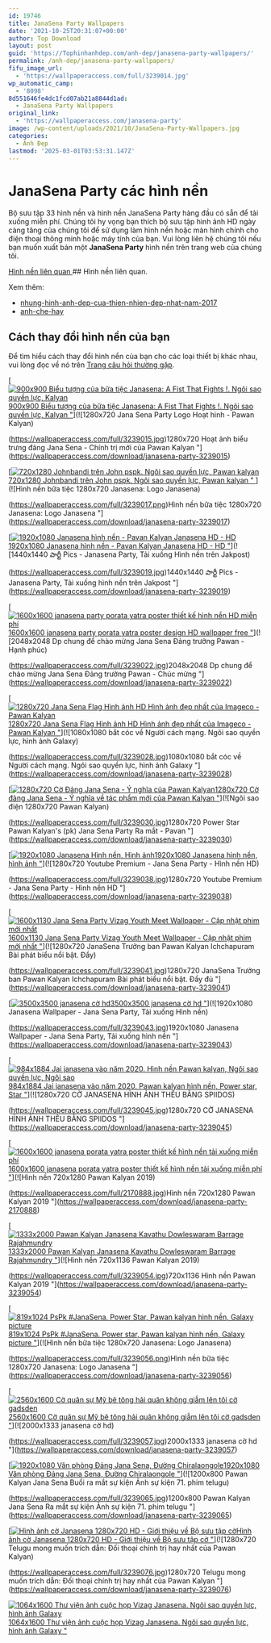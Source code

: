 ```yaml
---
id: 19746
title: JanaSena Party Wallpapers
date: '2021-10-25T20:31:07+00:00'
author: Top Download
layout: post
guid: 'https://Tophinhanhdep.com/anh-dep/janasena-party-wallpapers/'
permalink: /anh-dep/janasena-party-wallpapers/
fifu_image_url:
  - 'https://wallpaperaccess.com/full/3239014.jpg'
wp_automatic_camp:
  - '8098'
8d551646fe4dc1fcd07ab21a8844d1ad:
  - JanaSena Party Wallpapers
original_link:
  - 'https://wallpaperaccess.com/janasena-party'
image: /wp-content/uploads/2021/10/JanaSena-Party-Wallpapers.jpg
categories:
  - Ảnh Đẹp
lastmod: '2025-03-01T03:53:31.147Z'
---
```

# JanaSena Party các hình nền

Bộ sưu tập 33 hình nền và hình nền JanaSena Party hàng đầu có sẵn để tải xuống miễn phí. Chúng tôi hy vọng bạn thích bộ sưu tập hình ảnh HD ngày càng tăng của chúng tôi để sử dụng làm hình nền hoặc màn hình chính cho điện thoại thông minh hoặc máy tính của bạn. Vui lòng liên hệ chúng tôi nếu bạn muốn xuất bản một **JanaSena Party** hình nền trên trang web của chúng tôi.

[Hình nền liên quan ](#related) ## Hình nền liên quan.

   
 Xem thêm:

   
- [nhung-hinh-anh-dep-cua-thien-nhien-dep-nhat-nam-2017](https://tophinhanhdep.com/anh-avatar/nhung-hinh-anh-dep-cua-thien-nhien-dep-nhat-nam-2017/)
- [anh-che-hay](https://tophinhanhdep.com/anh-che/anh-che-hay/)

## Cách thay đổi hình nền của bạn

Để tìm hiểu cách thay đổi hình nền của bạn cho các loại thiết bị khác nhau, vui lòng đọc về nó trên [Trang câu hỏi thường gặp](https://tophinhanhdep.com/faq/).

  
[[![900x900 Biểu tượng của bữa tiệc Janasena: A Fist That Fights !.  Ngôi sao quyền lực, Kalyan](https://wallpaperaccess.com/full/3239014.jpg)900x900 Biểu tượng của bữa tiệc Janasena: A Fist That Fights !. Ngôi sao quyền lực, Kalyan "](https://wallpaperaccess.com/download/janasena-party-3239014)](![1280x720 Jana Sena Party Logo Hoạt hình - Pawan Kalyan)

(https://wallpaperaccess.com/full/3239015.jpg)1280x720 Hoạt ảnh biểu trưng đảng Jana Sena - Chính trị mới của Pawan Kalyan "](https://wallpaperaccess.com/download/janasena-party-3239015)

[[![720x1280 Johnbandi trên John pspk.  Ngôi sao quyền lực, Pawan kalyan](https://wallpaperaccess.com/full/3239016.jpg)720x1280 Johnbandi trên John pspk. Ngôi sao quyền lực, Pawan kalyan " ](https://wallpaperaccess.com/download/janasena-party-3239016)](![Hình nền bữa tiệc 1280x720 Janasena: Logo Janasena)

(https://wallpaperaccess.com/full/3239017.png)Hình nền bữa tiệc 1280x720 Janasena: Logo Janasena "](https://wallpaperaccess.com/download/janasena-party-3239017)

[[![1920x1080 Janasena hình nền - Pavan Kalyan Janasena HD - HD](https://wallpaperaccess.com/full/3239018.jpg)1920x1080 Janasena hình nền - Pavan Kalyan Janasena HD - HD "](https://wallpaperaccess.com/download/janasena-party-3239018)](![1440x1440 పార్టీ Pics - Janasena Party, Tải xuống Hình nền trên Jakpost)

(https://wallpaperaccess.com/full/3239019.jpg)1440x1440 పార్టీ Pics - Janasena Party, Tải xuống hình nền trên Jakpost "](https://wallpaperaccess.com/download/janasena-party-3239019)

[[![1600x1600 janasena party porata yatra poster thiết kế hình nền HD miễn phí](https://wallpaperaccess.com/full/3239021.jpg)1600x1600 janasena party porata yatra poster design HD wallpaper free "](https://wallpaperaccess.com/download/janasena-party-3239021)](![2048x2048 Dp chung để chào mừng Jana Sena Đảng trưởng Pawan - Hạnh phúc)

(https://wallpaperaccess.com/full/3239022.jpg)2048x2048 Dp chung để chào mừng Jana Sena Đảng trưởng Pawan - Chúc mừng "](https://wallpaperaccess.com/download/janasena-party-3239022)

[[![1280x720 Jana Sena Flag Hình ảnh HD Hình ảnh đẹp nhất của Imageco - Pawan Kalyan](https://wallpaperaccess.com/full/3239025.jpg)1280x720 Jana Sena Flag Hình ảnh HD Hình ảnh đẹp nhất của Imageco - Pawan Kalyan "](https://wallpaperaccess.com/download/janasena-party-3239025)](![1080x1080 bắt cóc về Người cách mạng.  Ngôi sao quyền lực, hình ảnh Galaxy)

(https://wallpaperaccess.com/full/3239028.jpg)1080x1080 bắt cóc về Người cách mạng. Ngôi sao quyền lực, hình ảnh Galaxy "](https://wallpaperaccess.com/download/janasena-party-3239028)

[[![1280x720 Cờ Đảng Jana Sena - Ý nghĩa của Pawan Kalyan](https://wallpaperaccess.com/full/3239029.jpg)1280x720 Cờ đảng Jana Sena - Ý nghĩa về tác phẩm mới của Pawan Kalyan "](https://wallpaperaccess.com/download/janasena-party-3239029)](![Ngôi sao điện 1280x720 Pawan Kalyan)

(https://wallpaperaccess.com/full/3239030.jpg)1280x720 Power Star Pawan Kalyan's (pk) Jana Sena Party Ra mắt - Pavan "](https://wallpaperaccess.com/download/janasena-party-3239030)

[[![1920x1080 Janasena Hình nền, Hình ảnh](https://wallpaperaccess.com/full/3239037.jpg)1920x1080 Janasena hình nền, hình ảnh "](https://wallpaperaccess.com/download/janasena-party-3239037)](![1280x720 Youtube Premium - Jana Sena Party - Hình nền HD)

(https://wallpaperaccess.com/full/3239038.jpg)1280x720 Youtube Premium - Jana Sena Party - Hình nền HD "](https://wallpaperaccess.com/download/janasena-party-3239038)

[[![1600x1130 Jana Sena Party Vizag Youth Meet Wallpaper - Cập nhật phim mới nhất](https://wallpaperaccess.com/full/3239039.jpg)1600x1130 Jana Sena Party Vizag Youth Meet Wallpaper - Cập nhật phim mới nhất "](https://wallpaperaccess.com/download/janasena-party-3239039)](![1280x720 JanaSena Trưởng ban Pawan Kalyan Ichchapuram Bài phát biểu nổi bật.  Đầy)

(https://wallpaperaccess.com/full/3239041.jpg)1280x720 JanaSena Trưởng ban Pawan Kalyan Ichchapuram Bài phát biểu nổi bật. Đầy đủ "](https://wallpaperaccess.com/download/janasena-party-3239041)

[[![3500x3500 janasena cờ hd](https://wallpaperaccess.com/full/3239042.jpg)3500x3500 janasena cờ hd "](https://wallpaperaccess.com/download/janasena-party-3239042)](![1920x1080 Janasena Wallpaper - Jana Sena Party, Tải xuống Hình nền)

(https://wallpaperaccess.com/full/3239043.jpg)1920x1080 Janasena Wallpaper - Jana Sena Party, Tải xuống hình nền "](https://wallpaperaccess.com/download/janasena-party-3239043)

[[![984x1884 Jai janasena vào năm 2020. Hình nền Pawan kalyan, Ngôi sao quyền lực, Ngôi sao](https://wallpaperaccess.com/full/3239044.jpg)984x1884 Jai janasena vào năm 2020. Pawan kalyan hình nền, Power star, Star "](https://wallpaperaccess.com/download/janasena-party-3239044)](![1280x720 CỜ JANASENA HÌNH ẢNH THÊU BẰNG SPIIDOS)

(https://wallpaperaccess.com/full/3239045.jpg)1280x720 CỜ JANASENA HÌNH ẢNH THÊU BẰNG SPIIDOS "](https://wallpaperaccess.com/download/janasena-party-3239045)

[[![1600x1600 janasena porata yatra poster thiết kế hình nền tải xuống miễn phí](https://wallpaperaccess.com/full/3239046.jpg)1600x1600 janasena porata yatra poster thiết kế hình nền tải xuống miễn phí "](https://wallpaperaccess.com/download/janasena-party-3239046)](![Hình nền 720x1280 Pawan Kalyan 2019)

(https://wallpaperaccess.com/full/2170888.jpg)Hình nền 720x1280 Pawan Kalyan 2019 "](https://wallpaperaccess.com/download/janasena-party-2170888)

[[![1333x2000 Pawan Kalyan Janasena Kavathu Dowleswaram Barrage Rajahmundry](https://wallpaperaccess.com/full/3239053.jpg)1333x2000 Pawan Kalyan Janasena Kavathu Dowleswaram Barrage Rajahmundry "](https://wallpaperaccess.com/download/janasena-party-3239053)](![Hình nền 720x1136 Pawan Kalyan 2019)

(https://wallpaperaccess.com/full/3239054.jpg)720x1136 Hình nền Pawan Kalyan 2019 "](https://wallpaperaccess.com/download/janasena-party-3239054)

[[![819x1024 PsPk #JanaSena.  Power Star, Pawan kalyan hình nền, Galaxy picture](https://wallpaperaccess.com/full/3239055.jpg)819x1024 PsPk #JanaSena. Power star, Pawan kalyan hình nền, Galaxy picture "](https://wallpaperaccess.com/download/janasena-party-3239055)](![Hình nền bữa tiệc 1280x720 Janasena: Logo Janasena)

(https://wallpaperaccess.com/full/3239056.png)Hình nền bữa tiệc 1280x720 Janasena: Logo Janasena "](https://wallpaperaccess.com/download/janasena-party-3239056)

[[![2560x1600 Cờ ​​quân sự Mỹ bê tông hải quân không giẫm lên tôi cờ gadsden](https://wallpaperaccess.com/full/51253.jpg)2560x1600 Cờ ​​quân sự Mỹ bê tông hải quân không giẫm lên tôi cờ gadsden "](https://wallpaperaccess.com/download/janasena-party-51253)](![2000x1333 janasena cờ hd)

(https://wallpaperaccess.com/full/3239057.jpg)2000x1333 janasena cờ hd "](https://wallpaperaccess.com/download/janasena-party-3239057)

[[![1920x1080 Văn phòng Đảng Jana Sena, Đường Chiralaongole](https://wallpaperaccess.com/full/3239058.jpg)1920x1080 Văn phòng Đảng Jana Sena, Đường Chiralaongole "](https://wallpaperaccess.com/download/janasena-party-3239058)](![1200x800 Pawan Kalyan Jana Sena Buổi ra mắt sự kiện Ảnh sự kiện 71. phim telugu)

(https://wallpaperaccess.com/full/3239065.jpg)1200x800 Pawan Kalyan Jana Sena Ra mắt sự kiện Ảnh sự kiện 71. phim telugu "](https://wallpaperaccess.com/download/janasena-party-3239065)

[[![Hình ảnh cờ Janasena 1280x720 HD - Giới thiệu về Bộ sưu tập cờ](https://wallpaperaccess.com/full/3239074.jpg)Hình ảnh cờ Janasena 1280x720 HD - Giới thiệu về Bộ sưu tập cờ "](https://wallpaperaccess.com/download/janasena-party-3239074)](![1280x720 Telugu mong muốn trích dẫn: Đối thoại chính trị hay nhất của Pawan Kalyan)

(https://wallpaperaccess.com/full/3239076.jpg)1280x720 Telugu mong muốn trích dẫn: Đối thoại chính trị hay nhất của Pawan Kalyan "](https://wallpaperaccess.com/download/janasena-party-3239076)

[![1064x1600 Thư viện ảnh cuộc họp Vizag Janasena.  Ngôi sao quyền lực, hình ảnh Galaxy](https://wallpaperaccess.com/full/3239078.jpg)1064x1600 Thư viện ảnh cuộc họp Vizag Janasena. Ngôi sao quyền lực, hình ảnh Galaxy "](https://wallpaperaccess.com/download/janasena-party-3239078)
